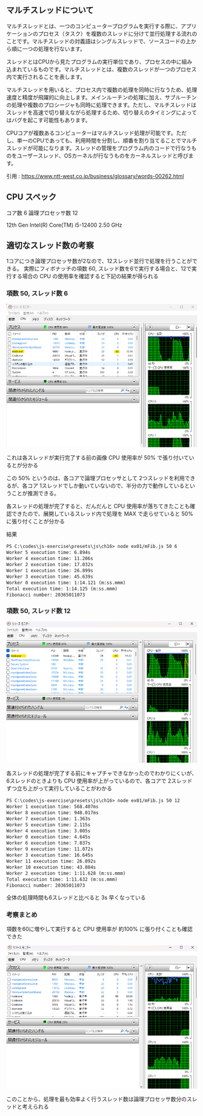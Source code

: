 ## マルチスレッドについて

マルチスレッドとは、一つのコンピュータープログラムを実行する際に、アプリケーションのプロセス（タスク）を複数のスレッドに分けて並行処理する流れのことです。マルチスレッドの対義語はシングルスレッドで、ソースコードの上から順に一つの処理を行ないます。

スレッドとはCPUから見たプログラムの実行単位であり、プロセスの中に組み込まれているものです。マルチスレッドとは、複数のスレッドが一つのプロセス内で実行されることを表します。

マルチスレッドを用いると、プロセス内で複数の処理を同時に行なうため、処理速度と精度が飛躍的に向上します。メインルーチンの処理に加え、サブルーチンの処理や複数のプロシージャも同時に処理できます。ただし、マルチスレッドはスレッドを高速で切り替えながら処理するため、切り替えのタイミングによってはバグを起こす可能性もあります。

CPUコアが複数あるコンピューターはマルチスレッド処理が可能です。ただし、単一のCPUであっても、利用時間を分割し、順番を割り当てることでマルチスレッドが可能になります。スレッドの管理をプログラム内のコードで行なうものをユーザースレッド、OSカーネルが行なうものをカーネルスレッドと呼びます。

引用 : https://www.ntt-west.co.jp/business/glossary/words-00262.html

## CPU スペック

コア数 6
論理プロセッサ数 12

12th Gen Intel(R) Core(TM) i5-12400 2.50 GHz

## 適切なスレッド数の考察

1コアにつき論理プロセッサ数が2なので、12スレッド並行で処理を行うことができる。
実際にフィボナッチの項数 60, スレッド数を6で実行する場合と、12で実行する場合の CPU の使用率を確認すると下記の結果が得られる

### 項数 50, スレッド数 6

![alt text](image-1.png)

これは各スレッドが実行完了する前の画像
CPU 使用率が 50% で張り付いているとが分かる

この 50% というのは、各コアで論理プロセッサとして 2つスレッドを利用できるが、各コア 1スレッドでしか動いていないので、半分の力で動作しているということが推測できる。

各スレッドの処理が完了すると、だんだんと CPU 使用率が落ちてきたことも確認できたので、展開しているスレッド内で処理を MAX で走らせていると 50% に張り付くことが分かる

結果

```
PS C:\codes\js-exercise\presets\js\ch16> node ex01/mFib.js 50 6
Worker 5 execution time: 6.894s
Worker 4 execution time: 11.206s
Worker 2 execution time: 17.032s
Worker 1 execution time: 26.899s
Worker 3 execution time: 45.639s
Worker 0 execution time: 1:14.121 (m:ss.mmm)
Total execution time: 1:14.125 (m:ss.mmm)
Fibonacci number: 20365011073
```

### 項数 50, スレッド数 12

![alt text](image-2.png)

各スレッドの処理が完了する前にキャプチャできなかったのでわかりにくいが、6スレッドのときよりも CPU 使用率が上がっているので、各コアで 2スレッドずつ立ち上がって実行していることがわかる

```
PS C:\codes\js-exercise\presets\js\ch16> node ex01/mFib.js 50 12
Worker 1 execution time: 568.407ms
Worker 8 execution time: 948.017ms
Worker 7 execution time: 1.363s
Worker 5 execution time: 2.115s
Worker 4 execution time: 3.005s
Worker 0 execution time: 4.645s
Worker 6 execution time: 7.037s
Worker 9 execution time: 11.072s
Worker 3 execution time: 16.645s
Worker 11 execution time: 26.092s
Worker 10 execution time: 43.084s
Worker 2 execution time: 1:11.628 (m:ss.mmm)
Total execution time: 1:11.632 (m:ss.mmm)
Fibonacci number: 20365011073
```

全体の処理時間も6スレッドと比べると 3s 早くなっている

### 考察まとめ

項数を60に増やして実行すると CPU 使用率が 約100% に張り付くことも確認できた

![alt text](image-3.png)

このことから、処理を最も効率よく行うスレッド数は論理プロセッサ数分のスレッドと考えられる
